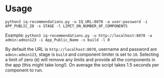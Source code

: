 # Usage
`python3 iq-recommendations.py -u IQ_URL:8070 -a user:password -i APP_PUBLIC_ID -s STAGE -l LIMIT_ON_NUMBER_OF_COMPONENTS`

Example:
`python3 iq-recommendations.py -u http://localhost:8070 -a admin:admin123 -i App_Public_Name -s build -l 0`

By default the URL is `http://localhost:8070`, username and password are `admin:admin123`, stage is `build` and component limiter is set to `10`. Selecting a limit of zero (`0`) will remove any limits and provide all the components in the app (this might take long!). On average the script takes 1.5 seconds per component to run.
